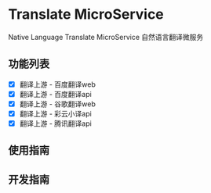 # Translate MicroService
Native Language Translate MicroService 自然语言翻译微服务

## 功能列表
- [x] 翻译上游 - 百度翻译web
- [x] 翻译上游 - 百度翻译api
- [x] 翻译上游 - 谷歌翻译web
- [x] 翻译上游 - 彩云小译api
- [x] 翻译上游 - 腾讯翻译api

## 使用指南

## 开发指南

